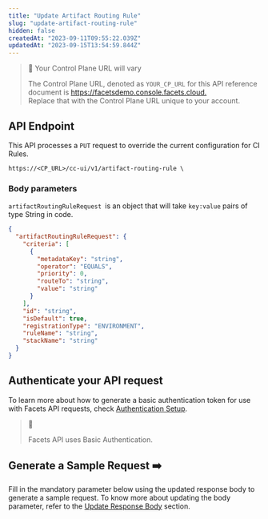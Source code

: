 ```yaml
---
title: "Update Artifact Routing Rule"
slug: "update-artifact-routing-rule"
hidden: false
createdAt: "2023-09-11T09:55:22.039Z"
updatedAt: "2023-09-15T13:54:59.844Z"
---
```

> 🚧 Your Control Plane URL will vary
> 
> The Control Plane URL, denoted as <code>YOUR_CP_URL</code> for this API reference document is <https://facetsdemo.console.facets.cloud.>  
> Replace that with the Control Plane URL unique to your account.

## API Endpoint

This API processes a <code>PUT</code> request to override the current configuration for CI Rules.

```text Hover on the Text and Click the Notepad icon to Copy
https://<CP_URL>/cc-ui/v1/artifact-routing-rule \
```

### **Body parameters**

`artifactRoutingRuleRequest `is an object that will take `key:value` pairs of type String in code.

```json Example response body
{
  "artifactRoutingRuleRequest": {
    "criteria": [
      {
        "metadataKey": "string",
        "operator": "EQUALS",
        "priority": 0,
        "routeTo": "string",
        "value": "string"
      }
    ],
    "id": "string",
    "isDefault": true,
    "registrationType": "ENVIRONMENT",
    "ruleName": "string",
    "stackName": "string"
  }
}
```

## **Authenticate your API request**

To learn more about how to generate a basic authentication token for use with Facets API requests, check [Authentication Setup](ref:authentication-setup).

> 📘 
> 
> Facets API uses Basic Authentication.

## Generate a Sample Request ➡️

Fill in the mandatory parameter below using the updated response body to generate a sample request. To know more about updating the body parameter, refer to the [Update Response Body](ref:default-ci-rule-using-api#step-3-update-the-response-body) section.